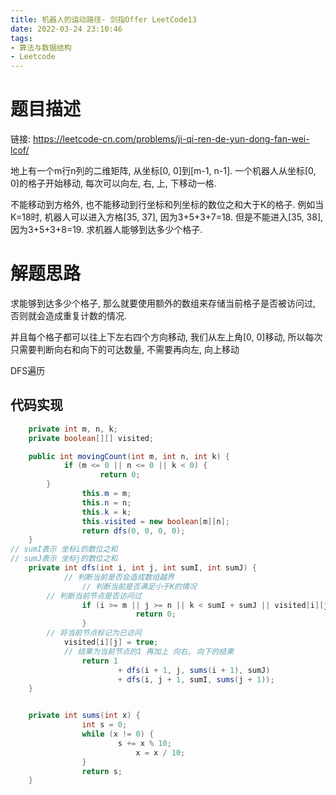 ```yaml
---
title: 机器人的运动路径- 剑指Offer LeetCode13
date: 2022-03-24 23:10:46
tags: 
- 算法与数据结构
- Leetcode
---
```


# 题目描述

链接: https://leetcode-cn.com/problems/ji-qi-ren-de-yun-dong-fan-wei-lcof/

地上有一个m行n列的二维矩阵, 从坐标\[0, 0]到\[m-1, n-1]. 一个机器人从坐标\[0, 0]的格子开始移动, 每次可以向左, 右, 上, 下移动一格.

不能移动到方格外, 也不能移动到行坐标和列坐标的数位之和大于K的格子. 例如当K=18时, 机器人可以进入方格\[35, 37], 因为3+5+3+7=18. 但是不能进入\[35, 38], 因为3+5+3+8=19. 求机器人能够到达多少个格子.

<!--more-->

# 解题思路

求能够到达多少个格子, 那么就要使用额外的数组来存储当前格子是否被访问过, 否则就会造成重复计数的情况.

并且每个格子都可以往上下左右四个方向移动, 我们从左上角\[0, 0]移动, 所以每次只需要判断向右和向下的可达数量, 不需要再向左, 向上移动

DFS遍历

## 代码实现

```java
	private int m, n, k;
	private boolean[][] visited;

	public int movingCount(int m, int n, int k) {
    		if (m <= 0 || n <= 0 || k < 0) {
	        		return 0;
    	}
		    	this.m = m;
		    	this.n = n;
		    	this.k = k;
    			this.visited = new boolean[m][n];
    			return dfs(0, 0, 0, 0);
	}
// sumI表示 坐标i的数位之和
// sumJ表示 坐标j的数位之和
	private int dfs(int i, int j, int sumI, int sumJ) {
	    	// 判断当前是否会造成数组越界
		    	// 判断当前是否满足小于K的情况
    	// 判断当前节点是否访问过
    			if (i >= m || j >= n || k < sumI + sumJ || visited[i][j]) {
			        		return 0;
    			}
    	// 将当前节点标记为已访问
	    	visited[i][j] = true;
	    	// 结果为当前节点的1 再加上 向右, 向下的结果
	    		return 1 
	    	    	    + dfs(i + 1, j, sums(i + 1), sumJ) 
	    	    	    + dfs(i, j + 1, sumI, sums(j + 1));
	}


	private int sums(int x) {
			    int s = 0;
	    		while (x != 0) {
	 	       			s += x % 10;
					        x = x / 10;
			    }
			    return s;
	}
```



